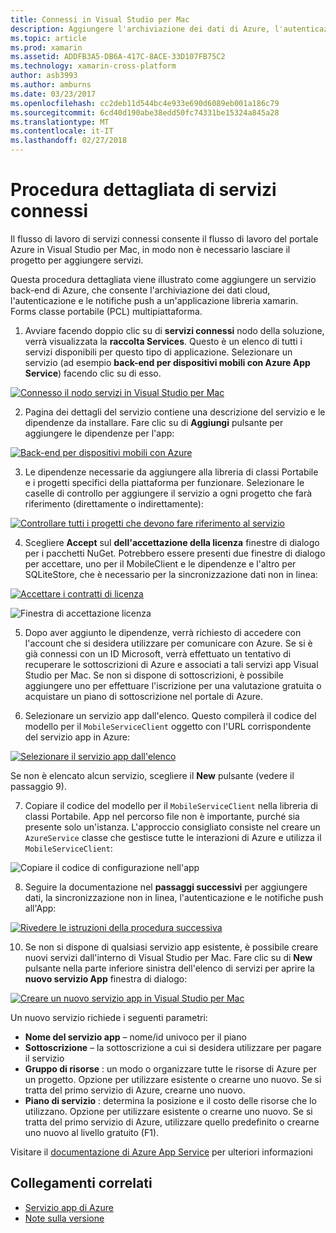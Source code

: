 ```yaml
---
title: Connessi in Visual Studio per Mac
description: Aggiungere l'archiviazione dei dati di Azure, l'autenticazione e le notifiche push App per dispositivi mobili da Visual Studio per Mac
ms.topic: article
ms.prod: xamarin
ms.assetid: ADDFB3A5-DB6A-417C-8ACE-33D107FB75C2
ms.technology: xamarin-cross-platform
author: asb3993
ms.author: amburns
ms.date: 03/23/2017
ms.openlocfilehash: cc2deb11d544bc4e933e690d6089eb001a186c79
ms.sourcegitcommit: 6cd40d190abe38edd50fc74331be15324a845a28
ms.translationtype: MT
ms.contentlocale: it-IT
ms.lasthandoff: 02/27/2018
---
```

# <a name="connected-services-walkthrough"></a>Procedura dettagliata di servizi connessi

Il flusso di lavoro di servizi connessi consente il flusso di lavoro del portale Azure in Visual Studio per Mac, in modo non è necessario lasciare il progetto per aggiungere servizi.

Questa procedura dettagliata viene illustrato come aggiungere un servizio back-end di Azure, che consente l'archiviazione dei dati cloud, l'autenticazione e le notifiche push a un'applicazione libreria xamarin. Forms classe portabile (PCL) multipiattaforma.


1.  Avviare facendo doppio clic su di **servizi connessi** nodo della soluzione, verrà visualizzata la **raccolta Services**.
  Questo è un elenco di tutti i servizi disponibili per questo tipo di applicazione. Selezionare un servizio (ad esempio **back-end per dispositivi mobili con Azure App Service**) facendo clic su di esso.

  [ ![](connected-services-images/image001-sml.png "Connesso il nodo servizi in Visual Studio per Mac")](connected-services-images/image001.png)

2. Pagina dei dettagli del servizio contiene una descrizione del servizio e le dipendenze da installare.
  Fare clic su di **Aggiungi** pulsante per aggiungere le dipendenze per l'app:

  [ ![](connected-services-images/image002-sml.png "Back-end per dispositivi mobili con Azure")](connected-services-images/image002.png)

3. Le dipendenze necessarie da aggiungere alla libreria di classi Portabile e i progetti specifici della piattaforma per funzionare.
  Selezionare le caselle di controllo per aggiungere il servizio a ogni progetto che farà riferimento (direttamente o indirettamente):

  [ ![](connected-services-images/image003-sml.png "Controllare tutti i progetti che devono fare riferimento al servizio")](connected-services-images/image003.png)

4. Scegliere **Accept** sul **dell'accettazione della licenza** finestre di dialogo per i pacchetti NuGet.
  Potrebbero essere presenti due finestre di dialogo per accettare, uno per il MobileClient e le dipendenze e l'altro per SQLiteStore, che è necessario per la sincronizzazione dati non in linea:

  [ ![](connected-services-images/image004-sml.png "Accettare i contratti di licenza")](connected-services-images/image004.png)

  ![](connected-services-images/image005.png "Finestra di accettazione licenza")

5. Dopo aver aggiunto le dipendenze, verrà richiesto di accedere con l'account che si desidera utilizzare per comunicare con Azure.
  Se si è già connessi con un ID Microsoft, verrà effettuato un tentativo di recuperare le sottoscrizioni di Azure e associati a tali servizi app Visual Studio per Mac. Se non si dispone di sottoscrizioni, è possibile aggiungere uno per effettuare l'iscrizione per una valutazione gratuita o acquistare un piano di sottoscrizione nel portale di Azure.

6. Selezionare un servizio app dall'elenco. Questo compilerà il codice del modello per il `MobileServiceClient` oggetto con l'URL corrispondente del servizio app in Azure:

  [ ![](connected-services-images/image006-sml.png "Selezionare il servizio app dall'elenco")](connected-services-images/image006.png)

  Se non è elencato alcun servizio, scegliere il **New** pulsante (vedere il passaggio 9).

7. Copiare il codice del modello per il `MobileServiceClient` nella libreria di classi Portabile. App nel percorso file non è importante, purché sia presente solo un'istanza.
  L'approccio consigliato consiste nel creare un `AzureService` classe che gestisce tutte le interazioni di Azure e utilizza il `MobileServiceClient`:

  ![](connected-services-images/image007.png "Copiare il codice di configurazione nell'app")

8. Seguire la documentazione nel **passaggi successivi** per aggiungere dati, la sincronizzazione non in linea, l'autenticazione e le notifiche push all'App:

  [ ![](connected-services-images/image008-sml.png "Rivedere le istruzioni della procedura successiva")](connected-services-images/image008.png)

10. Se non si dispone di qualsiasi servizio app esistente, è possibile creare nuovi servizi dall'interno di Visual Studio per Mac.
  Fare clic su di **New** pulsante nella parte inferiore sinistra dell'elenco di servizi per aprire la **nuovo servizio App** finestra di dialogo:

  [ ![](connected-services-images/image009-sml.png "Creare un nuovo servizio app in Visual Studio per Mac")](connected-services-images/image009.png)

Un nuovo servizio richiede i seguenti parametri:

-   **Nome del servizio app** – nome/id univoco per il piano
-   **Sottoscrizione** – la sottoscrizione a cui si desidera utilizzare per pagare il servizio
-   **Gruppo di risorse** : un modo o organizzare tutte le risorse di Azure per un progetto. Opzione per utilizzare esistente o crearne uno nuovo. Se si tratta del primo servizio di Azure, crearne uno nuovo.
-   **Piano di servizio** : determina la posizione e il costo delle risorse che lo utilizzano. Opzione per utilizzare esistente o crearne uno nuovo. Se si tratta del primo servizio di Azure, utilizzare quello predefinito o crearne uno nuovo al livello gratuito (F1).

Visitare il [documentazione di Azure App Service](https://docs.microsoft.com/azure/app-service/) per ulteriori informazioni


## <a name="related-links"></a>Collegamenti correlati

- [Servizio app di Azure](https://docs.microsoft.com/en-us/azure/app-service/)
- [Note sulla versione](https://developer.xamarin.com/releases/studio/xamarin.studio_6.2/xamarin.studio_6.2/#Connected_Services)
